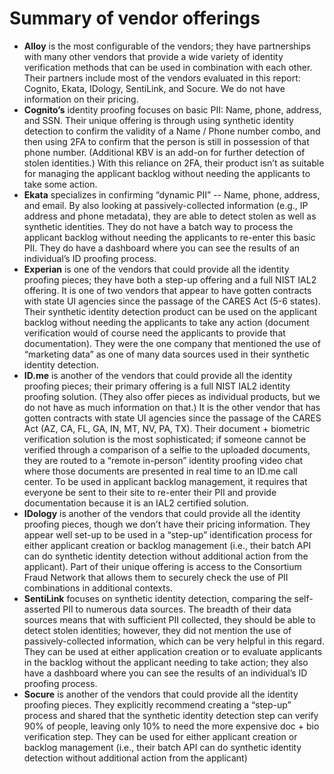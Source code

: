 # Summary of vendor offerings

* **Alloy** is the most configurable of the vendors; they have partnerships with many other vendors that provide a wide variety of identity verification methods that can be used in combination with each other. Their partners include most of the vendors evaluated in this report: Cognito, Ekata, IDology, SentiLink, and Socure. We do not have information on their pricing.
* **Cognito’s** identity proofing focuses on basic PII: Name, phone, address, and SSN. Their unique offering is through using synthetic identity detection to confirm the validity of a Name / Phone number combo, and then using 2FA to confirm that the person is still in possession of that phone number. \(Additional KBV is an add-on for further detection of stolen identities.\) With this reliance on 2FA, their product isn’t as suitable for managing the applicant backlog without needing the applicants to take some action. 
* **Ekata** specializes in confirming “dynamic PII” -- Name, phone, address, and email. By also looking at passively-collected information \(e.g., IP address and phone metadata\), they are able to detect stolen as well as synthetic identities. They do not have a batch way to process the applicant backlog without needing the applicants to re-enter this basic PII. They do have a dashboard where you can see the results of an individual’s ID proofing process.
* **Experian** is one of the vendors that could provide all the identity proofing pieces; they have both a step-up offering and a full NIST IAL2 offering. It is one of two vendors that appear to have gotten contracts with state UI agencies since the passage of the CARES Act \(5-6 states\). Their synthetic identity detection product can be used on the applicant backlog without needing the applicants to take any action \(document verification would of course need the applicants to provide that documentation\). They were the one company that mentioned the use of “marketing data” as one of many data sources used in their synthetic identity detection. 
* **ID.me** is another of the vendors that could provide all the identity proofing pieces; their primary offering is a full NIST IAL2 identity proofing solution. \(They also offer pieces as individual products, but we do not have as much information on that.\) It is the other vendor that has gotten contracts with state UI agencies since the passage of the CARES Act \(AZ, CA, FL, GA, IN, MT, NV, PA, TX\). Their document + biometric verification solution is the most sophisticated; if someone cannot be verified through a comparison of a selfie to the uploaded documents, they are routed to a “remote in-person” identity proofing video chat where those documents are presented in real time to an ID.me call center. To be used in applicant backlog management, it requires that everyone be sent to their site to re-enter their PII and provide documentation because it is an IAL2 certified solution.
* **IDology** is another of the vendors that could provide all the identity proofing pieces, though we don’t have their pricing information. They appear well set-up to be used in a “step-up” identification process for either applicant creation or backlog management \(i.e., their batch API can do synthetic identity detection without additional action from the applicant\). Part of their unique offering is access to the Consortium Fraud Network that allows them to securely check the use of PII combinations in additional contexts.
* **SentiLink** focuses on synthetic identity detection, comparing the self-asserted PII to numerous data sources. The breadth of their data sources means that with sufficient PII collected, they should be able to detect stolen identities; however, they did not mention the use of passively-collected information, which can be very helpful in this regard. They can be used at either application creation or to evaluate applicants in the backlog without the applicant needing to take action; they also have a dashboard where you can see the results of an individual’s ID proofing process.
* **Socure** is another of the vendors that could provide all the identity proofing pieces. They explicitly recommend creating a “step-up” process and shared that the synthetic identity detection step can verify 90% of people, leaving only 10% to need the more expensive doc + bio verification step. They can be used for either applicant creation or backlog management \(i.e., their batch API can do synthetic identity detection without additional action from the applicant\)

